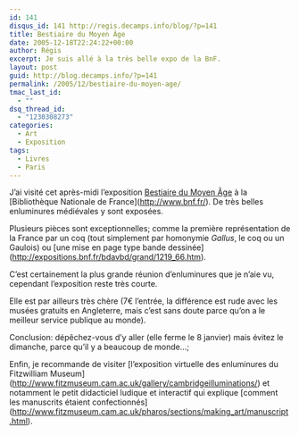```yaml
---
id: 141
disqus_id: 141 http://regis.decamps.info/blog/?p=141
title: Bestiaire du Moyen Âge
date: 2005-12-18T22:24:22+00:00
author: Régis
excerpt: Je suis allé à la très belle expo de la BnF.
layout: post
guid: http://blog.decamps.info/?p=141
permalink: /2005/12/bestiaire-du-moyen-age/
tmac_last_id:
  - ""
dsq_thread_id:
  - "1230308273"
categories:
  - Art
  - Exposition
tags:
  - Livres
  - Paris
---
```

J’ai visité cet après-midi l’exposition [Bestiaire du Moyen Âge](http://expositions.bnf.fr/bestiaire/) à la \[Bibliothèque Nationale de France\](http://www.bnf.fr/). De très belles enluminures médiévales y sont exposées. 

Plusieurs pièces sont exceptionnelles; comme la première représentation de la France par un coq (tout simplement par homonymie _Gallus_, le coq ou un Gaulois) ou \[une mise en page type bande dessinée\](http://expositions.bnf.fr/bdavbd/grand/1219_66.htm).

C’est certainement la plus grande réunion d’enluminures que je n’aie vu, cependant l’exposition reste très courte. 

Elle est par ailleurs très chère (7€ l’entrée, la différence est rude avec les musées gratuits en Angleterre, mais c’est sans doute parce qu’on a le meilleur service publique au monde).

Conclusion: dépêchez-vous d’y aller (elle ferme le 8 janvier) mais évitez le dimanche, parce qu’il y a beaucoup de monde…;

Enfin, je recommande de visiter \[l’exposition virtuelle des enluminures du Fitzwilliam Museum\](http://www.fitzmuseum.cam.ac.uk/gallery/cambridgeilluminations/) et notamment le petit didacticiel ludique et interactif qui explique \[comment les manuscrits étaient confectionnés\](http://www.fitzmuseum.cam.ac.uk/pharos/sections/making_art/manuscript.html).
